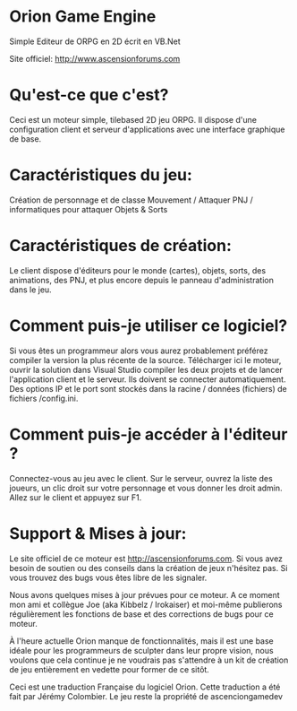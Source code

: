 Orion Game Engine
=================

Simple Editeur de ORPG en 2D écrit en VB.Net

Site officiel: http://www.ascensionforums.com

Qu'est-ce que c'est?
===========
Ceci est un moteur simple, tilebased 2D jeu ORPG. Il dispose d'une configuration client et serveur d'applications avec une interface graphique de base.

Caractéristiques du jeu:
==============
Création de personnage et de classe
Mouvement / Attaquer
PNJ / informatiques pour attaquer
Objets & Sorts

Caractéristiques de création:
==================
Le client dispose d'éditeurs pour le monde (cartes), objets, sorts, des animations, des PNJ, et plus encore depuis le panneau d'administration dans le jeu.

Comment puis-je utiliser ce logiciel?
===========================
Si vous êtes un programmeur alors vous aurez probablement préférez compiler la version la plus récente de la source. Télécharger ici le moteur, ouvrir la solution dans Visual Studio compiler les deux projets et de lancer l'application client et le serveur. Ils doivent se connecter automatiquement. Des options IP et le port sont stockés dans la racine / données (fichiers) de fichiers /config.ini.

Comment puis-je accéder à l'éditeur ?
============================
Connectez-vous au jeu avec le client. Sur le serveur, ouvrez la liste des joueurs, un clic droit sur votre personnage et vous donner les droit admin. Allez sur le client et appuyez sur F1.

Support & Mises à jour:
==================
Le site officiel de ce moteur est http://ascensionforums.com. Si vous avez besoin de soutien ou des conseils dans la création de jeux n'hésitez pas. Si vous trouvez des bugs vous êtes libre de les signaler.

Nous avons quelques mises à jour prévues pour ce moteur. A ce moment mon ami et collègue Joe (aka Kibbelz / Irokaiser) et moi-même publierons régulièrement les fonctions de base et des corrections de bugs pour ce moteur.

À l'heure actuelle Orion manque de fonctionnalités, mais il est une base idéale pour les programmeurs de sculpter dans leur propre vision, nous voulons que cela continue je ne voudrais pas s'attendre à un kit de création de jeu entièrement en vedette pour former de ce sitôt.

Ceci est une traduction Française du logiciel Orion. Cette traduction a été fait par Jérémy Colombier. Le jeu reste la propriété de ascenciongamedev

